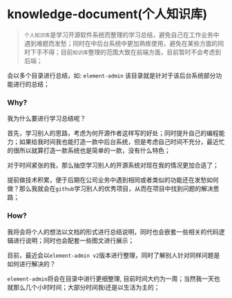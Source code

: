 # knowledge-document(个人知识库)



> `个人知识库`是学习开源软件系统而整理的学习总结，避免自己在工作业务中遇到难题而发愁；同时在中后台系统中更加熟练使用，避免在某些方面的同时下手不得；目前`知识库`整理的范围大致在前端方面，目前暂时不会考虑到后端；



会以多个目录进行总结，如: `element-admin` 该目录就是针对于该后台系统部分功能进行的总结；

### Why?

我为什么要进行学习总结呢？

首先，学习别人的思路，考虑为何开源作者这样写的好处；同时提升自己的编程能力；如果给我时间我也能打造一款中后台系统，但是考虑自己时间不充分，最近忙的很所以就算打造一款系统也是简单的一款，没有什么特色；

对于时间紧张的我，那么抽空学习别人的开源系统对现在我的情况更加合适了；

提前做技术积累，便于后期在公司业务中遇到相同或者类似的功能还在发愁如何做？那么我就会在`github`学习别人的优秀项目，从而在项目中找到问题的解决思路；

### How?

我将会将个人的想法以文档的形式进行总结说明，同时也会嵌套一些相关的代码逻辑进行说明；同时也会配套一些图文进行展示；

目前，最近会以`element-admin v2`版本进行整理，同时了解别人针对同样问题是如何进行解决的？

`element-admin`将会在目录中进行更细整理, 目前时间大约为一周；当然我一天也就那么几个小时时间；大部分时间我i还是以生活为主的；
